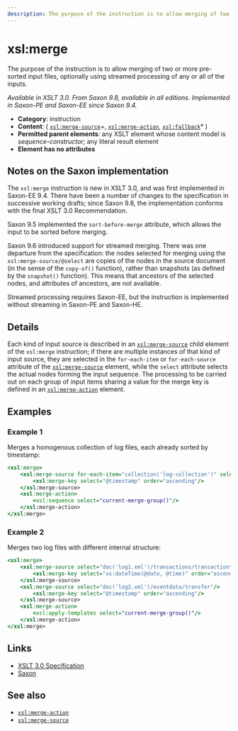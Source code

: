 ```yaml
---
description: The purpose of the instruction is to allow merging of two or more pre-sorted input files, optionally using streamed processing of any or all of the inputs
---
```


# xsl:merge

The purpose of the instruction is to allow merging of two or more pre-sorted input files, optionally using streamed processing of any or all of the inputs.

_Available in XSLT 3.0. From Saxon 9.8, available in all editions. Implemented in Saxon-PE and Saxon-EE since Saxon 9.4._

- **Category**: instruction
- **Content**: ( [`xsl:merge-source`](xsl-merge-source.md)+, [`xsl:merge-action`](xsl-merge-action.md), [`xsl:fallback`](xsl-fallback.md)\* )
- **Permitted parent elements**: any XSLT element whose content model is _sequence-constructor_; any literal result element
- **Element has no attributes**

## Notes on the Saxon implementation

The `xsl:merge` instruction is new in XSLT 3.0, and was first implemented in Saxon-EE 9.4. There have been a number of changes to the specification in successive working drafts; since Saxon 9.8, the implementation conforms with the final XSLT 3.0 Recommendation.

Saxon 9.5 implemented the `sort-before-merge` attribute, which allows the input to be sorted before merging.

Saxon 9.6 introduced support for streamed merging. There was one departure from the specification: the nodes selected for merging using the `xsl:merge-source/@select` are copies of the nodes in the source document (in the sense of the `copy-of()` function), rather than snapshots (as defined by the `snapshot()` function). This means that ancestors of the selected nodes, and attributes of ancestors, are not available.

Streamed processing requires Saxon-EE, but the instruction is implemented without streaming in Saxon-PE and Saxon-HE.

## Details

Each kind of input source is described in an [`xsl:merge-source`](xsl-merge-source.md) child element of the `xsl:merge` instruction; if there are multiple instances of that kind of input source, they are selected in the `for-each-item` or `for-each-source` attribute of the [`xsl:merge-source`](xsl-merge-source.md) element, while the `select` attribute selects the actual nodes forming the input sequence. The processing to be carried out on each group of input items sharing a value for the merge key is defined in an [`xsl:merge-action`](xsl-merge-action.md) element.

## Examples

### Example 1

Merges a homogenous collection of log files, each already sorted by timestamp:

```xslt
<xsl:merge>
    <xsl:merge-source for-each-item="collection('log-collection')" select="events/event"/>
        <xsl:merge-key select="@timestamp" order="ascending"/>
    </xsl:merge-source>
    <xsl:merge-action>
        <xsl:sequence select="current-merge-group()"/>
    </xsl:merge-action>
</xsl:merge>
```

### Example 2

Merges two log files with different internal structure:

```xslt
<xsl:merge>
    <xsl:merge-source select="doc('log1.xml')/transactions/transaction"/>
        <xsl:merge-key select="xs:dateTime(@date, @time)" order="ascending"/>
    </xsl:merge-source>
    <xsl:merge-source select="doc('log2.xml')/eventdata/transfer"/>
        <xsl:merge-key select="@timestamp" order="ascending"/>
    </xsl:merge-source>
    <xsl:merge-action>
        <xsl:apply-templates select="current-merge-group()"/>
    </xsl:merge-action>
</xsl:merge>
```

## Links

- [XSLT 3.0 Specification](http://www.w3.org/TR/xslt-30/#element-merge)
- [Saxon](https://www.saxonica.com/html/documentation/xsl-elements/merge.html)

## See also

- [`xsl:merge-action`](xsl-merge-action.md)
- [`xsl:merge-source`](xsl-merge-source.md)
